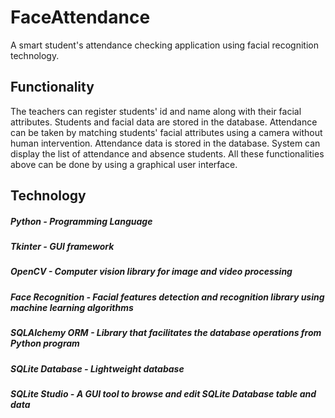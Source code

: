 # FaceAttendance

A smart student's attendance checking application using facial recognition technology.

## Functionality

The teachers can register students' id and name along with their facial attributes. 
Students and facial data are stored in the database.
Attendance can be taken by matching students' facial attributes using a camera without human intervention.
Attendance data is stored in the database.
System can display the list of attendance and absence students.
All these functionalities above can be done by using a graphical user interface. 

## Technology

##### Python - Programming Language
##### Tkinter - GUI framework
##### OpenCV - Computer vision library for image and video processing
##### Face Recognition - Facial features detection and recognition library using machine learning algorithms
##### SQLAlchemy ORM - Library that facilitates the database operations from Python program
##### SQLite Database - Lightweight database
##### SQLite Studio - A GUI tool to browse and edit SQLite Database table and data